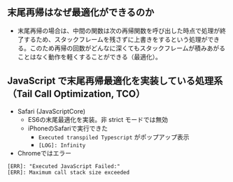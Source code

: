 ## 末尾再帰はなぜ最適化ができるのか

- 末尾再帰の場合は、中間の関数は次の再帰関数を呼び出した時点で処理が終了するため、スタックフレームを残さずに上書きをするという処理ができる。このため再帰の回数がどんなに深くてもスタックフレームが積みあがることはなく動作を軽くすることができる（最適化）。

## JavaScript で末尾再帰最適化を実装している処理系（Tail Call Optimization, TCO）

- Safari (JavaScriptCore)
  - ES6の末尾最適化を実装。非 strict モードでは無効
  - iPhoneのSafariで実行できた
    - `Executed transpiled Typescript` がポップアップ表示
    - `[LOG]: Infinity`
- Chromeではエラー

```
[ERR]: "Executed JavaScript Failed:"
[ERR]: Maximum call stack size exceeded
```
